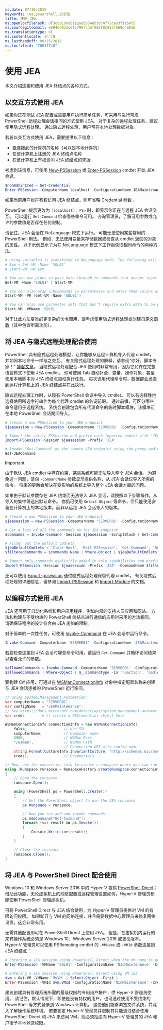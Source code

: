 ```yaml
---
ms.date: 07/10/2019
keywords: jea,powershell,安全性
title: 使用 JEA
ms.openlocfilehash: 8f3cc9186c61a2ae5b64eb3dc4f72ca83f1a58c5
ms.sourcegitcommit: e894ed833cef57967cdaf002f8c883f66864e836
ms.translationtype: HT
ms.contentlocale: zh-CN
ms.lasthandoff: 08/25/2019
ms.locfileid: "70017748"
---
```

# <a name="using-jea"></a>使用 JEA

本文介绍连接和使用 JEA 终结点的各种方式。

## <a name="using-jea-interactively"></a>以交互方式使用 JEA

如果你正在测试 JEA 配置或需要用户执行简单任务，可采用与进行常规 PowerShell 远程处理会话相同的方式使用 JEA。 对于复杂的远程处理任务，建议使用[隐式远程处理](#using-jea-with-implicit-remoting)。 通过隐式远程处理，用户可在本地处理数据对象。

若要以交互方式使用 JEA，需要提供以下信息：

- 要连接到的计算机的名称（可以是本地计算机）
- 在该计算机上注册的 JEA 终结点名称
- 在该计算机上有权访问 JEA 终结点的凭据

考虑到该信息，可使用 [New-PSSession](/powershell/module/microsoft.powershell.core/New-PSSession) 或 [Enter-PSSession](/powershell/module/microsoft.powershell.core/enter-pssession) cmdlet 开始 JEA 会话。

```powershell
$nonAdminCred = Get-Credential
Enter-PSSession -ComputerName localhost -ConfigurationName JEAMaintenance -Credential $nonAdminCred
```

如果当前用户帐户有权访问 JEA 终结点，则可省略 Credential 参数  。

PowerShell 提示更改为 `[localhost]: PS>` 时，即表示你正在与远程 JEA 会话交互。 可以运行 `Get-Command` 检查哪些命令可用。 咨询管理员，了解可用参数或允许的参数值是否存在任何限制。

请记住，JEA 会话在 NoLanguage 模式下运行。 可能无法使用某些常用的 PowerShell 用法。 例如，无法使用变量来存储数据或检查从 cmdlet 返回的对象的属性。 以下示例显示了为在 NoLanguage 模式下工作而获取相同命令的两种方法。

```powershell
# Using variables is prohibited in NoLanguage mode. The following will not work:
# $vm = Get-VM -Name 'SQL01'
# Start-VM -VM $vm

# You can use pipes to pass data through to commands that accept input from the pipeline
Get-VM -Name 'SQL01' | Start-VM

# You can also wrap subcommands in parentheses and enter them inline as arguments
Start-VM -VM (Get-VM -Name 'SQL01')

# You can also use parameter sets that don't require extra data to be passed in
Start-VM -VMName 'SQL01'
```

对于让此方法变难的更复杂的命令调用，请考虑使用[隐式远程处理](#using-jea-with-implicit-remoting)或[创建自定义函数](role-capabilities.md#creating-custom-functions)（其中包含所需功能）。

## <a name="using-jea-with-implicit-remoting"></a>将 JEA 与隐式远程处理配合使用

PowerShell 具有隐式远程处理模型，让你能够从远程计算机导入代理 cmdlet，并如同本地命令一样与之交互。 有关隐式远程处理的解释，请参阅“你好，脚本专家！”  [博客文章](https://devblogs.microsoft.com/scripting/remoting-the-implicit-way/)。
当隐式远程处理配合 JEA 使用时非常有用，因为它允许在完整语言模式下使用 JEA cmdlet。 你可使用 Tab 自动补全、变量、操作对象，甚至使用本地脚本对 JEA 终结点自动执行任务。 每次调用代理命令时，数据都会发送到远程计算机上的 JEA 终结点并在此执行。

隐式远程处理工作时，从现有 PowerShell 会话中导入 cmdlet。 可以有选择性地选择使用所选字符串作为每个代理 cmdlet 的名词前缀。 通过前缀，可区分哪些命令适用于远程系统。 系统会创建包含所有代理命令的临时脚本模块，该模块可在本地 PowerShell 会话期间导入。

```powershell
# Create a new PSSession to your JEA endpoint
$jeasession = New-PSSession -ComputerName 'SERVER01' -ConfigurationName 'JEAMaintenance'

# Import the entire PSSession and prefix each imported cmdlet with "JEA"
Import-PSSession -Session $jeasession -Prefix 'JEA'

# Invoke "Get-Command" on the remote JEA endpoint using the proxy cmdlet
Get-JEACommand
```

> [!IMPORTANT]
> 由于默认 JEA cmdlet 中存在约束，某些系统可能无法导入整个 JEA 会话。 为避免这一问题，请向 `-CommandName` 参数显示提供名称，从 JEA 会话仅导入所需的命令。 将来的更新会解决在受影响的系统上导入整个 JEA 会话方面的问题。

如果由于默认参数存在 JEA 约束而无法导入 JEA 会话，请按照以下步骤操作，从导入的集中筛选出默认命令。 你仍可使用 `Select-Object` 等命令，但只能使用安装在计算机上的本地版本，而非从远程 JEA 会话导入的版本。

```powershell
# Create a new PSSession to your JEA endpoint
$jeasession = New-PSSession -ComputerName 'SERVER01' -ConfigurationName 'JEAMaintenance'

# Get a list of all the commands on the JEA endpoint
$commands = Invoke-Command -Session $jeasession -ScriptBlock { Get-Command }

# Filter out the default cmdlets
$jeaDefaultCmdlets = 'Clear-Host', 'Exit-PSSession', 'Get-Command', 'Get-FormatData', 'Get-Help', 'Measure-Object', 'Out-Default', 'Select-Object'
$filteredCommands = $commands.Name | Where-Object { $jeaDefaultCmdlets -notcontains $_ }

# Import only commands explicitly added in role capabilities and prefix each imported cmdlet with "JEA"
Import-PSSession -Session $jeasession -Prefix 'JEA' -CommandName $filteredCommands
```

还可以使用 [Export-pssession](/powershell/microsoft.powershell.utility/Export-PSSession) 通过隐式远程处理保留代理 cmdlet。
有关隐式远程处理的详细信息，请参阅 [Import-PSSession](/powershell/microsoft.powershell.utility/import-pssession) 和 [Import-Module](/powershell/microsoft.powershell.core/import-module) 的文档。

## <a name="using-jea-programmatically"></a>以编程方式使用 JEA

JEA 还可用于自动化系统和用户应用程序，例如内部的支持人员应用和网站。 方法和构建与不受约束的 PowerShell 终结点进行通信的应用时采用的方法相同。 请确保该程序的设计符合由 JEA 施加的限制。

对于简单的一次性任务，可使用 [Invoke-Command](/powershell/module/microsoft.powershell.core/invoke-command) 在 JEA 会话中运行命令。

```powershell
Invoke-Command -ComputerName 'SERVER01' -ConfigurationName 'JEAMaintenance' -ScriptBlock { Get-Process; Get-Service }
```

若要检查连接到 JEA 会话时哪些命令可用，请运行 `Get-Command` 并循环访问结果以查看允许的参数。

```powershell
$allowedCommands = Invoke-Command -ComputerName 'SERVER01' -ConfigurationName 'JEAMaintenance' -ScriptBlock { Get-Command }
$allowedCommands | Where-Object { $_.CommandType -in 'Function', 'Cmdlet' } | Format-Table Name, Parameters
```

要构建 C# 应用，可通过在 [WSManConnectionInfo](/dotnet/api/system.management.automation.runspaces.wsmanconnectioninfo) 对象中指定配置名称来创建与 JEA 会话连接的 PowerShell 运行空间。

```csharp
// using System.Management.Automation;
var computerName = "SERVER01";
var configName   = "JEAMaintenance";
// See https://docs.microsoft.com/dotnet/api/system.management.automation.pscredential
var creds        = // create a PSCredential object here

WSManConnectionInfo connectionInfo = new WSManConnectionInfo(
    false,                 // Use SSL
    computerName,          // Computer name
    5985,                  // WSMan Port
    "/wsman",              // WSMan Path
                           // Connection URI with config name
    string.Format(CultureInfo.InvariantCulture, "http://schemas.microsoft.com/powershell/{0}", configName),
    creds);                // Credentials

// Now, use the connection info to create a runspace where you can run the commands
using (Runspace runspace = RunspaceFactory.CreateRunspace(connectionInfo))
{
    // Open the runspace
    runspace.Open();

    using (PowerShell ps = PowerShell.Create())
    {
        // Set the PowerShell object to use the JEA runspace
        ps.Runspace = runspace;

        // Now you can add and invoke commands
        ps.AddCommand("Get-Command");
        foreach (var result in ps.Invoke())
        {
            Console.WriteLine(result);
        }
    }

    // Close the runspace
    runspace.Close();
}
```

## <a name="using-jea-with-powershell-direct"></a>将 JEA 与 PowerShell Direct 配合使用

Windows 10 和 Windows Server 2016 中的 Hyper-V 提供 [PowerShell Direct](/virtualization/hyper-v-on-windows/user-guide/powershell-direct)；借助此功能，无论虚拟机上的网络配置或远程管理设置如何，Hyper-V 管理员都能使用 PowerShell 管理虚拟机。

可将 PowerShell Direct 与 JEA 结合使用，为 Hyper-V 管理员提供对 VM 的有限访问权限。
如果断开与 VM 的网络连接，并且需要数据中心管理员来修复网络设置，这会非常有用。

无需其他配置即可在 PowerShell Direct 上使用 JEA。 但是，在虚拟机内运行的来宾操作系统必须是 Windows 10、Windows Server 2016 或更高版本。 Hyper-V 管理员可以使用 PSRemoting cmdlet 的 `-VMName` 或 `-VMId` 参数连接到 JEA 终结点：

```powershell
# Entering a JEA session using PowerShell Direct when the VM name is unique
Enter-PSSession -VMName 'SQL01' -ConfigurationName 'NICMaintenance' -Credential 'localhost\JEAformyHoster'

# Entering a JEA session using PowerShell Direct using VM ids
$vm = Get-VM -VMName 'MyVM' | Select-Object -First 1
Enter-PSSession -VMId $vm.VMId -ConfigurationName 'NICMaintenance' -Credential 'localhost\JEAformyHoster'
```

建议创建具有管理系统所需的最低权限的专用用户帐户，供 Hyper-V 管理员使用。 请记住，默认情况下，即使是没有特权的用户，也可通过使用不受约束的 PowerShell 等方式登录到 Windows 计算机。 这使他们能够浏览文件系统，并深入了解操作系统环境。 若要锁定 Hyper-V 管理员并限制其只能通过结合使用 PowerShell Direct 和 JEA 来访问 VM，则必须拒绝向 Hyper-V 管理员的 JEA 帐户授予本地登录权限。
